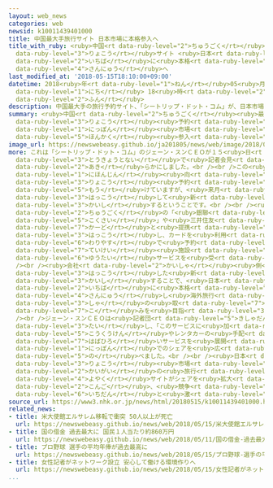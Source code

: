 ```yaml
---
layout: web_news
categories: web
newsid: k10011439401000
title: 中国最大手旅行サイト 日本市場に本格参入へ
title_with_ruby: <ruby>中国<rt data-ruby-level="2">ちゅうごく</rt></ruby><ruby>最大手<rt data-ruby-level="4">さいおおて</rt></ruby><ruby>旅行<rt
  data-ruby-level="3">りょこう</rt></ruby>サイト <ruby>日本<rt data-ruby-level="1">にっぽん</rt></ruby><ruby>市場<rt
  data-ruby-level="2">いちば</rt></ruby>に<ruby>本格<rt data-ruby-level="5">ほんかく</rt></ruby><ruby>参入<rt
  data-ruby-level="4">さんにゅう</rt></ruby>へ
last_modified_at: '2018-05-15T18:10:00+09:00'
datetime: 2018<ruby>年<rt data-ruby-level="1">ねん</rt></ruby>05<ruby>月<rt data-ruby-level="1">がつ</rt></ruby>15<ruby>日<rt
  data-ruby-level="1">にち</rt></ruby> 18<ruby>時<rt data-ruby-level="2">じ</rt></ruby>10<ruby>分<rt
  data-ruby-level="2">ふん</rt></ruby>
description: 中国最大手の旅行予約サイト、「シートリップ・ドット・コム」が、日本市場に本格参入することになりました。
summary: <ruby>中国<rt data-ruby-level="2">ちゅうごく</rt></ruby><ruby>最大手<rt data-ruby-level="4">さいおおて</rt></ruby>の<ruby>旅行<rt
  data-ruby-level="3">りょこう</rt></ruby><ruby>予約<rt data-ruby-level="4">よやく</rt></ruby>サイト、「シートリップ・ドット・コム」が、<ruby>日本<rt
  data-ruby-level="1">にっぽん</rt></ruby><ruby>市場<rt data-ruby-level="2">いちば</rt></ruby>に<ruby>本格<rt
  data-ruby-level="5">ほんかく</rt></ruby><ruby>参入<rt data-ruby-level="4">さんにゅう</rt></ruby>することになりました。
image_url: https://newswebeasy.github.io/ja201805/news/web/image/2018/05/15/K10011439401_1805151803_1805151810_01_02.jpg
more: これは「シートリップ・ドット・コム」のジェーン・スンＣＥＯが１５<ruby>日<rt data-ruby-level="1">にち</rt></ruby>、<ruby>東京都内<rt
  data-ruby-level="3">とうきょうとない</rt></ruby>で<ruby>記者会見<rt data-ruby-level="3">きしゃかいけん</rt></ruby>して<ruby>明<rt
  data-ruby-level="2">あき</rt></ruby>らかにしました。<br /><br />この<ruby>会社<rt data-ruby-level="2">かいしゃ</rt></ruby>は、ことしから<ruby>日本人<rt
  data-ruby-level="1">にほんじん</rt></ruby><ruby>向<rt data-ruby-level="3">む</rt></ruby>けの<ruby>旅行<rt
  data-ruby-level="3">りょこう</rt></ruby><ruby>予約<rt data-ruby-level="4">よやく</rt></ruby>サイトを<ruby>設<rt
  data-ruby-level="5">もう</rt></ruby>けていますが、<ruby>来月<rt data-ruby-level="2">らいげつ</rt></ruby>からはクレジットカードを<ruby>発行<rt
  data-ruby-level="3">はっこう</rt></ruby>して<ruby>新<rt data-ruby-level="2">あら</rt></ruby>たなサービスを<ruby>開始<rt
  data-ruby-level="3">かいし</rt></ruby>するということです。<br /><br /><ruby>新<rt data-ruby-level="2">あら</rt></ruby>たなカードは、<ruby>中国<rt
  data-ruby-level="2">ちゅうごく</rt></ruby>の「<ruby>銀聯<rt data-ruby-level="8">ぎんれん</rt></ruby><ruby>国際<rt
  data-ruby-level="5">こくさい</rt></ruby>」や<ruby>三井住友<rt data-ruby-level="7">みついすみとも</rt></ruby><ruby>カード<rt
  data-ruby-level="7">かーど</rt></ruby>と<ruby>提携<rt data-ruby-level="7">ていけい</rt></ruby>して<ruby>発行<rt
  data-ruby-level="3">はっこう</rt></ruby>し、カードを<ruby>利用<rt data-ruby-level="4">りよう</rt></ruby>すればホテルを<ruby>割安<rt
  data-ruby-level="6">わりやす</rt></ruby>で<ruby>予約<rt data-ruby-level="4">よやく</rt></ruby>することや<ruby>提携<rt
  data-ruby-level="7">ていけい</rt></ruby><ruby>施設<rt data-ruby-level="7">しせつ</rt></ruby>で<ruby>優待<rt
  data-ruby-level="6">ゆうたい</rt></ruby>サービスを<ruby>受<rt data-ruby-level="3">う</rt></ruby>けることができるとしています。<br
  /><br /><ruby>会社<rt data-ruby-level="2">かいしゃ</rt></ruby><ruby>側<rt data-ruby-level="4">がわ</rt></ruby>は、カードを<ruby>発行<rt
  data-ruby-level="3">はっこう</rt></ruby>した<ruby>新<rt data-ruby-level="2">あら</rt></ruby>たなサービスを<ruby>開始<rt
  data-ruby-level="3">かいし</rt></ruby>することで、<ruby>日本<rt data-ruby-level="1">にっぽん</rt></ruby><ruby>市場<rt
  data-ruby-level="2">いちば</rt></ruby>に<ruby>本格<rt data-ruby-level="5">ほんかく</rt></ruby><ruby>参入<rt
  data-ruby-level="4">さんにゅう</rt></ruby>し<ruby>海外旅行<rt data-ruby-level="3">かいがいりょこう</rt></ruby><ruby>者<rt
  data-ruby-level="3">しゃ</rt></ruby>の<ruby>取<rt data-ruby-level="7">と</rt></ruby>り<ruby>込<rt
  data-ruby-level="7">こ</rt></ruby>みを<ruby>目指<rt data-ruby-level="3">めざ</rt></ruby>すということです。<br
  /><br />ジェーン・スンＣＥＯは<ruby>記者団<rt data-ruby-level="5">きしゃだん</rt></ruby>に<ruby>対<rt
  data-ruby-level="3">たい</rt></ruby>し、「このサービスに<ruby>加<rt data-ruby-level="4">くわ</rt></ruby>えて、<ruby>航空券<rt
  data-ruby-level="5">こうくうけん</rt></ruby>やレンタカーの<ruby>手配<rt data-ruby-level="3">てはい</rt></ruby>など<ruby>幅広<rt
  data-ruby-level="7">はばひろ</rt></ruby>いサービスを<ruby>展開<rt data-ruby-level="6">てんかい</rt></ruby>することで、<ruby>日本<rt
  data-ruby-level="1">にっぽん</rt></ruby>でのシェアを<ruby>広<rt data-ruby-level="2">ひろ</rt></ruby>げていきたい」と<ruby>述<rt
  data-ruby-level="5">の</rt></ruby>べました。<br /><br /><ruby>日本<rt data-ruby-level="1">にっぽん</rt></ruby>の<ruby>旅行<rt
  data-ruby-level="3">りょこう</rt></ruby><ruby>市場<rt data-ruby-level="2">しじょう</rt></ruby>では、このところアメリカの「エクスペディア」やオランダの「ブッキング・ドットコム」など<ruby>海外<rt
  data-ruby-level="2">かいがい</rt></ruby>の<ruby>旅行<rt data-ruby-level="3">りょこう</rt></ruby><ruby>予約<rt
  data-ruby-level="4">よやく</rt></ruby>サイトがシェアを<ruby>拡大<rt data-ruby-level="6">かくだい</rt></ruby>していて、<ruby>今後<rt
  data-ruby-level="2">こんご</rt></ruby>、<ruby>競争<rt data-ruby-level="4">きょうそう</rt></ruby>が<ruby>一段<rt
  data-ruby-level="6">いちだん</rt></ruby>と<ruby>激<rt data-ruby-level="6">はげ</rt></ruby>しくなりそうです。
source_url: https://www3.nhk.or.jp/news/html/20180515/k10011439401000.html
related_news:
- title: 米大使館エルサレム移転で衝突 50人以上が死亡
  url: https://newswebeasy.github.io/news/web/2018/05/15/米大使館エルサレム移転で衝突-50人以上が死亡
- title: 国の借金 過去最大に 国民１人当たり約860万円
  url: https://newswebeasy.github.io/news/web/2018/05/11/国の借金-過去最大に-国民1人当たり約860万円
- title: プロ野球 選手の平均年俸が過去最高に
  url: https://newswebeasy.github.io/news/web/2018/05/15/プロ野球-選手の平均年俸が過去最高に
- title: 女性記者がネットワーク設立 安心して働ける環境作りへ
  url: https://newswebeasy.github.io/news/web/2018/05/15/女性記者がネットワーク設立-安心して働ける環境作りへ
...
```

